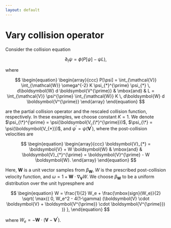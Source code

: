 ```yaml
---
layout: default
---
```


# Vary collision operator

Consider the collision equation

$$
\begin{equation}
  \partial_t \psi = \phi (P[\psi] - \psi L),
\end{equation}
$$

where

$$
\begin{equation}
  \begin{array}{ccc}
    P[\psi] = \int_{\mathcal{V}} \int_{\mathcal{W}} \omega^{-2} K \psi_{*}^{\prime} \psi_{*} \, d\boldsymbol{W} d \boldsymbol{V^{\prime}} & \mbox{and} & L = \int_{\mathcal{V}} \psi^{\prime} \int_{\mathcal{W}} K \, d\boldsymbol{W} d \boldsymbol{V^{\prime}}
  \end{array}
\end{equation}
$$

are the partial collision operator and the rescaled collision function, respectively. In these examples, we choose constant $K = 1$. We denote $\psi_{\*}^{\prime} = \psi(\boldsymbol{V_{\*}^{\prime}})$, $\psi_{\*} = \psi(\boldsymbol{V_{*}})$, and $\psi^{\prime} = \psi(\boldsymbol{V^{\prime}})$, where the post-collision velocities are

$$
\begin{equation}
  \begin{array}{ccc}
    \boldsymbol{V}_{*} = \boldsymbol{V} + W \boldsymbol{W} & \mbox{and} & \boldsymbol{V}_{*}^{\prime} = \boldsymbol{V}^{\prime} - W \boldsymbol{W}.
  \end{array}
\end{equation}
$$

Here, $\boldsymbol{W}$ is a unit vector samples from $\beta_{\boldsymbol{W}}$, $W$ is the prescribed post-collision velocity function, and $\omega = 1 + \boldsymbol{W} \cdot \nabla_{\boldsymbol{V}} W$. We choose $\beta_{\boldsymbol{W}}$ to be a uniform distribution over the unit hypresphere and

$$
\begin{equation}
  W = \frac{1}{2} W_e + \frac{\mbox{sign}(W_e)}{2} \sqrt{ \max{( 0, W_e^2 - 4(1-\gamma) (\boldsymbol{V} \cdot \boldsymbol{V} + \boldsymbol{V^{\prime}} \cdot \boldsymbol{V^{\prime}}) )} },
\end{equation}
$$

where $W_e = -\boldsymbol{W} \cdot (\boldsymbol{V} - \boldsymbol{V^{\prime}})$.
